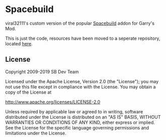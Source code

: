 Spacebuild
==========

viral32111's custom version of the popular [Spacebuild](https://github.com/spacebuild/spacebuild) addon for Garry's Mod.

This is just the code, resources have been moved to a seperate repository, located [here](https://github.com/viral32111/spacebuild-resources).

## License
Copyright 2009-2019 SB Dev Team

Licensed under the Apache License, Version 2.0 (the "License"); you may not use this file except in compliance with the License. You may obtain a copy of the License at

http://www.apache.org/licenses/LICENSE-2.0

Unless required by applicable law or agreed to in writing, software distributed under the License is distributed on an "AS IS" BASIS, WITHOUT WARRANTIES OR CONDITIONS OF ANY KIND, either express or implied. See the License for the specific language governing permissions and limitations under the License.
